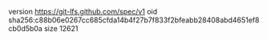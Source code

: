 version https://git-lfs.github.com/spec/v1
oid sha256:c88b06e0267cc685cfda14b4f27b7f833f2bfeabb28408abd4651ef8cb0d5b0a
size 12621
